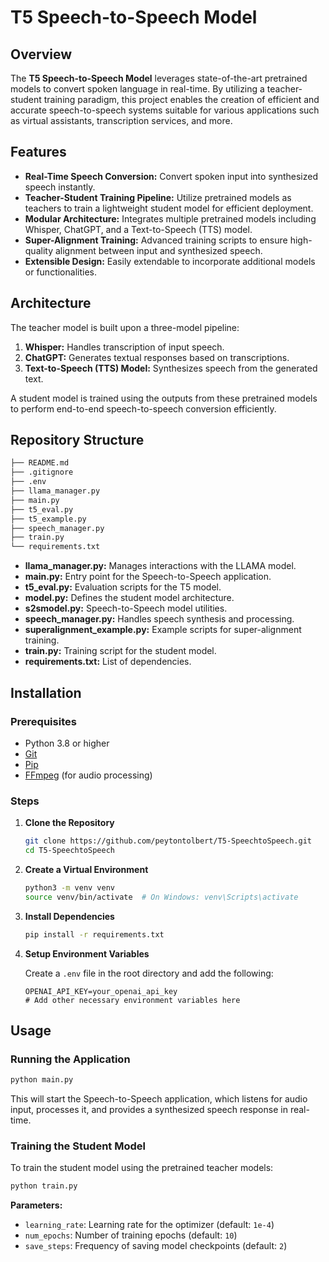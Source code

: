 # T5 Speech-to-Speech Model

## Overview

The **T5 Speech-to-Speech Model** leverages state-of-the-art pretrained models to convert spoken language in real-time. By utilizing a teacher-student training paradigm, this project enables the creation of efficient and accurate speech-to-speech systems suitable for various applications such as virtual assistants, transcription services, and more.

## Features

- **Real-Time Speech Conversion:** Convert spoken input into synthesized speech instantly.
- **Teacher-Student Training Pipeline:** Utilize pretrained models as teachers to train a lightweight student model for efficient deployment.
- **Modular Architecture:** Integrates multiple pretrained models including Whisper, ChatGPT, and a Text-to-Speech (TTS) model.
- **Super-Alignment Training:** Advanced training scripts to ensure high-quality alignment between input and synthesized speech.
- **Extensible Design:** Easily extendable to incorporate additional models or functionalities.

## Architecture

The teacher model is built upon a three-model pipeline:

1. **Whisper:** Handles transcription of input speech.
2. **ChatGPT:** Generates textual responses based on transcriptions.
3. **Text-to-Speech (TTS) Model:** Synthesizes speech from the generated text.

A student model is trained using the outputs from these pretrained models to perform end-to-end speech-to-speech conversion efficiently.

## Repository Structure
```bash
├── README.md
├── .gitignore
├── .env
├── llama_manager.py
├── main.py
├── t5_eval.py
├── t5_example.py
├── speech_manager.py
├── train.py
└── requirements.txt
```


- **llama_manager.py:** Manages interactions with the LLAMA model.
- **main.py:** Entry point for the Speech-to-Speech application.
- **t5_eval.py:** Evaluation scripts for the T5 model.
- **model.py:** Defines the student model architecture.
- **s2smodel.py:** Speech-to-Speech model utilities.
- **speech_manager.py:** Handles speech synthesis and processing.
- **superalignment_example.py:** Example scripts for super-alignment training.
- **train.py:** Training script for the student model.
- **requirements.txt:** List of dependencies.

## Installation

### Prerequisites

- Python 3.8 or higher
- [Git](https://git-scm.com/)
- [Pip](https://pip.pypa.io/en/stable/installation/)
- [FFmpeg](https://ffmpeg.org/) (for audio processing)

### Steps

1. **Clone the Repository**

   ```bash
   git clone https://github.com/peytontolbert/T5-SpeechtoSpeech.git
   cd T5-SpeechtoSpeech
   ```

2. **Create a Virtual Environment**

   ```bash
   python3 -m venv venv
   source venv/bin/activate  # On Windows: venv\Scripts\activate
   ```

3. **Install Dependencies**

   ```bash
   pip install -r requirements.txt
   ```

4. **Setup Environment Variables**

   Create a `.env` file in the root directory and add the following:

   ```env
   OPENAI_API_KEY=your_openai_api_key
   # Add other necessary environment variables here
   ```

## Usage

### Running the Application
```bash
python main.py
```


This will start the Speech-to-Speech application, which listens for audio input, processes it, and provides a synthesized speech response in real-time.

### Training the Student Model

To train the student model using the pretrained teacher models:
```bash
python train.py
```


**Parameters:**

- `learning_rate`: Learning rate for the optimizer (default: `1e-4`)
- `num_epochs`: Number of training epochs (default: `10`)
- `save_steps`: Frequency of saving model checkpoints (default: `2`)
